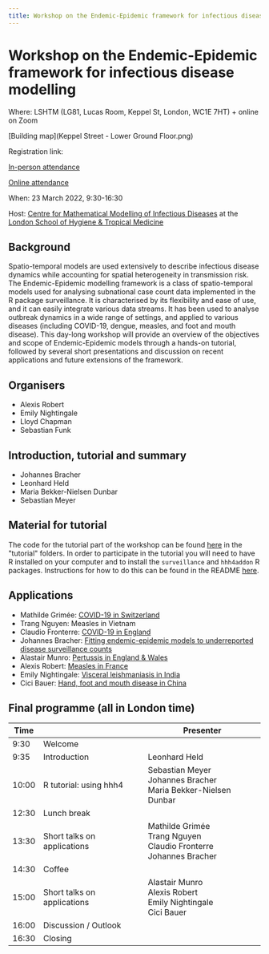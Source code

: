 ```yaml
---
title: Workshop on the Endemic-Epidemic framework for infectious disease modelling
---
```


# Workshop on the Endemic-Epidemic framework for infectious disease modelling

Where: LSHTM (LG81, Lucas Room, Keppel St, London, WC1E 7HT) + online on Zoom

[Building map](Keppel Street - Lower Ground Floor.png)

Registration link:

[In-person attendance](https://www.eventbrite.co.uk/e/workshop-on-the-endemic-epidemic-framework-for-infectious-disease-modelling-tickets-293713102797)

[Online attendance](https://lshtm.zoom.us/meeting/register/tJwsf-qqqDMqH9Q6jJ3TZ9cAI8ro09_3p2Rd)

When: 23 March 2022, 9:30-16:30

Host: [Centre for Mathematical Modelling of Infectious Diseases](https://www.lshtm.ac.uk/research/centres/centre-mathematical-modelling-infectious-diseases) at the [London School of Hygiene & Tropical Medicine](https://www.lshtm.ac.uk)

## Background

Spatio-temporal models are used extensively to describe infectious disease dynamics while accounting for spatial heterogeneity in transmission risk. The Endemic-Epidemic modelling framework is a class of spatio-temporal models used for analysing subnational case count data implemented in the R package surveillance. It is characterised by its flexibility and ease of use, and it can easily integrate various data streams. It has been used to analyse outbreak dynamics in a wide range of settings, and applied to various diseases (including COVID-19, dengue, measles, and foot and mouth disease). This day-long workshop will provide an overview of the objectives and scope of Endemic-Epidemic models through a hands-on tutorial, followed by several short presentations and discussion on recent applications and future extensions of the framework.

## Organisers
* Alexis Robert
* Emily Nightingale
* Lloyd Chapman
* Sebastian Funk

## Introduction, tutorial and summary
* Johannes Bracher
* Leonhard Held
* Maria Bekker-Nielsen Dunbar
* Sebastian Meyer

## Material for tutorial
The code for the tutorial part of the workshop can be found [here](https://github.com/cmmid/hhh4-workshop) in the "tutorial" folders. In order to participate in the tutorial you will need to have R installed on your computer and to install the `surveillance` and `hhh4addon` R packages. Instructions for how to do this can be found in the README [here](https://github.com/cmmid/hhh4-workshop).

## Applications
* Mathilde Grimée: [COVID-19 in Switzerland](https://www.sciencedirect.com/science/article/pii/S2211675321000622)
* Trang Nguyen: Measles in Vietnam
* Claudio Fronterre: [COVID-19 in England](https://www.medrxiv.org/content/10.1101/2020.05.15.20102715v1)
* Johannes Bracher: [Fitting endemic-epidemic models to underreported disease surveillance counts](https://onlinelibrary.wiley.com/doi/abs/10.1111/biom.13371)
* Alastair Munro: [Pertussis in England  & Wales](https://www.sciencedirect.com/science/article/pii/S0277953620305141?via%3Dihub)
* Alexis Robert: [Measles in France](https://www.medrxiv.org/content/10.1101/2021.05.31.21257977v1.full)
* Emily Nightingale: [Visceral leishmaniasis in India](https://journals.plos.org/plosntds/article?id=10.1371/journal.pntd.0008422)
* Cici Bauer: [Hand, foot and mouth disease in China](https://rss.onlinelibrary.wiley.com/doi/10.1111/rssc.12284)

## Final programme (all in London time)

| Time  |                             | Presenter                                                                      |
|-------|-----------------------------|--------------------------------------------------------------------------------|
| 9:30  | Welcome                     |                                                                                |
| 9:35  | Introduction                | Leonhard Held                                                                   |
| 10:00 | R tutorial: using hhh4      | Sebastian Meyer <br> Johannes Bracher <br> Maria Bekker-Nielsen Dunbar         |
| 12:30 | Lunch break                 |                                                                                |
| 13:30 | Short talks on applications | Mathilde Grimée <br> Trang Nguyen <br> Claudio Fronterre <br> Johannes Bracher |
| 14:30 | Coffee                      |                                                                                |
| 15:00 | Short talks on applications | Alastair Munro <br> Alexis Robert <br> Emily Nightingale <br> Cici Bauer       |
| 16:00 | Discussion / Outlook        |                                                                                |
| 16:30 | Closing                     |                                                                                |

